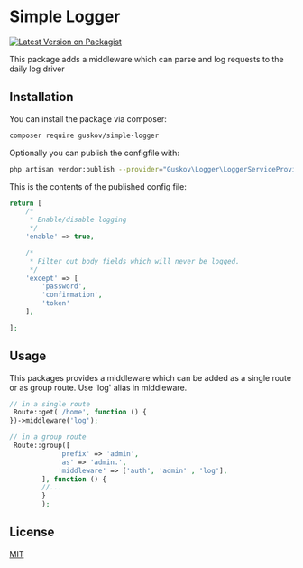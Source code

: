 # Simple Logger
[![Latest Version on Packagist](https://img.shields.io/packagist/v/spatie/laravel-http-logger.svg?style=flat-square)](https://packagist.org/packages/spatie/laravel-http-logger)

This package adds a middleware which can parse and log requests to the daily log driver

## Installation

You can install the package via composer:

```bash
composer require guskov/simple-logger
```

Optionally you can publish the configfile with:

```bash
php artisan vendor:publish --provider="Guskov\Logger\LoggerServiceProvider" --tag="simple-logger" 
```

This is the contents of the published config file:

```php
return [
    /*
     * Enable/disable logging
     */
    'enable' => true,

    /*
     * Filter out body fields which will never be logged.
     */
    'except' => [
        'password',
        'confirmation',
        'token'
    ],

];   
```

## Usage
This packages provides a middleware which can be added as a single route or as group route. Use 'log' alias in middleware.

```php
// in a single route
 Route::get('/home', function () {
})->middleware('log');

// in a group route
 Route::group([
            'prefix' => 'admin',
            'as' => 'admin.',
            'middleware' => ['auth', 'admin' , 'log'],
        ], function () {
        //...
        }
        );
```

## License
[MIT](https://choosealicense.com/licenses/mit/)